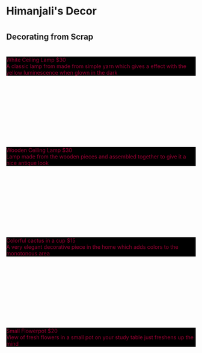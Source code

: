 
<head>
<link href='https://fonts.googleapis.com/css?family=Londrina+Shadow' rel='stylesheet' type='text/css'>
  <style>
  
  body {
    font-family: helvetica, sans-serif;
    background-image:url("pexels-photo-131637.jpeg");
    background:cover;
    background-align:center;
    
    max-width: 600px;
    margin: 0 auto;
    /*background:#232323;*/
  }
  div {
    height: 200px;
    margin: 40px  0 0 0;
    border-radius:12px;
    background-size:cover;
  }
  
    h1 {
      font-family: 'Londrina Shadow', cursive;
      text-align:center;
      font-size:200px;
      margin:40px 0 0 0;
     color: #aaaaaa;
    }
    }
    
    h2 {
      text-align:center;
      margin:0 0 50px 0;
    }
    p {
      color:#990033;
      background: black;
      background: linear-gradient(bottom, rgba(0,0,0,1), rgba(0,0,0,.4));
      background: -webkit-linear-gradient(botton,rgba(0,0,01),rgba(0,0,0,.4);
      background: -moz-linear-gradient(bottom, rgba(0,0,0,1), rgba(0,0,0,.4));
      text-align:justify;
      position:absolute;
      bottom: 0;
      margin: 0;
      line-height: 28px;
      height:30px;
     transition: height .5s;
      -webkit-transition: height .5s;
      -moz-transition: height .5s;
    }
    .price {
      float: right;
    }
    .first {
      background-image:url("white-ceiling-lamp-38624.jpeg");
    }
    .second {
      background-image:url("abstract-close-up-dark-decor-276617.jpeg");
    }
    .third {
      background-image:url("art-artistic-beautiful-bloom-311458.jpeg");
    }
    .fourth {
      background-image:url("flowers-books-desk-house-48012.jpeg");
    }
  </style>
</head>
<body>
<h1>Himanjali's Decor<h1>
<h2>Decorating from Scrap</h2>


<div class="first">
  <p>White Ceiling Lamp <span class ="price">$30</span> <br />
    A classic lamp from made from simple yarn which gives a effect with the   yellow luminescence when glown in the dark
  </p>
</div>

<div class="second">
  <p>Wooden Ceiling Lamp <span class = "price">$30</span> <br />
    Lamp made from the wooden pieces and assembled together to give it a nice antique look
  </p>
</div>

<div class="third">
  <p> Colorful cactus in a cup <span class = "price"> $15</span> <br />
    A very elegant decorative piece in the home which adds colors to the monotonous area 
  </p>
</div>

<div class="fourth">
  <p> Small Flowerpot <span class = "price">$20</span> </br>
    View of fresh flowers in a small pot on your study table just freshens up the mind
  </p>
</div>
</body>
  


  
    

  
